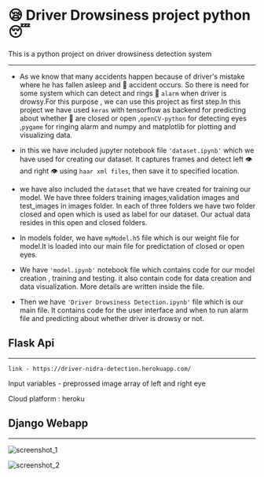 # :sleepy: Driver Drowsiness project python :sleeping:
This is a python project on driver drowsiness detection system

--------------------------

- As we know that many accidents happen because of driver's mistake where he has fallen asleep and :truck: accident occurs. So there is need for some system
which can detect and rings :loudspeaker: `alarm` when driver is drowsy.For this purpose , we can use this project as first step.In this project we have used
`keras` with tensorflow as backend for predicting about whether :eyes: are closed or open ,`openCV-python` for detecting eyes ,`pygame` for ringing alarm
and numpy and matplotlib for plotting and visualizing data.

- in this we have included jupyter notebook file `'dataset.ipynb'` which we have used for creating our dataset. It captures frames and detect left :eye: and right :eye:
using `haar xml files`, then save it to specified location.

- we have also included the `dataset` that we have created for training our model. We have three folders training images,validation images and test_images
in images folder. In each of three folders we have two folder closed and open which is used as label for our dataset. Our actual data resides in this
open and closed folders.

- In models folder, we have `myModel.h5` file which is our weight file for model.It is loaded into our main file for predictation of closed or open eyes.

- We have `'model.ipynb'` notebook file which contains code for our model creation , training and testing. it also contain code for data creation
and data visualization. More details are written inside the file.

- Then we have `'Driver Drowsiness Detection.ipynb'` file which is our main file. It contains code for the user interface and when to run alarm file
and predicting about whether driver is drowsy or not.

## Flask Api

----------------------------

```
link - https://driver-nidra-detection.herokuapp.com/
```
Input variables - preprossed image array of left and right eye

Cloud platform : heroku

## Django Webapp

----------------------------

![screenshot_1](https://github.com/arr_swartz/drowsiness_project_python/blob/master/s1.png?raw=true)

![screenshot_2](https://github.com/arr_swartz/drowsiness_project_python/blob/master/s2.png?raw=true)
